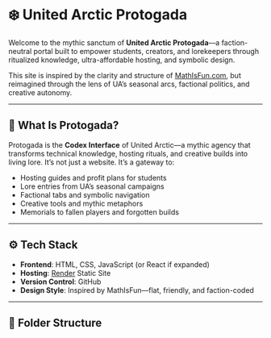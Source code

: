 # ❄️ United Arctic Protogada

Welcome to the mythic sanctum of **United Arctic Protogada**—a faction-neutral portal built to empower students, creators, and lorekeepers through ritualized knowledge, ultra-affordable hosting, and symbolic design.

This site is inspired by the clarity and structure of [MathIsFun.com](https://mathisfun.com), but reimagined through the lens of UA’s seasonal arcs, factional politics, and creative autonomy.

---

## 🧭 What Is Protogada?

Protogada is the **Codex Interface** of United Arctic—a mythic agency that transforms technical knowledge, hosting rituals, and creative builds into living lore. It’s not just a website. It’s a gateway to:

- Hosting guides and profit plans for students
- Lore entries from UA’s seasonal campaigns
- Factional tabs and symbolic navigation
- Creative tools and mythic metaphors
- Memorials to fallen players and forgotten builds

---

## ⚙️ Tech Stack

- **Frontend**: HTML, CSS, JavaScript (or React if expanded)
- **Hosting**: [Render](https://render.com) Static Site
- **Version Control**: GitHub
- **Design Style**: Inspired by MathIsFun—flat, friendly, and faction-coded

---

## 🧱 Folder Structure

